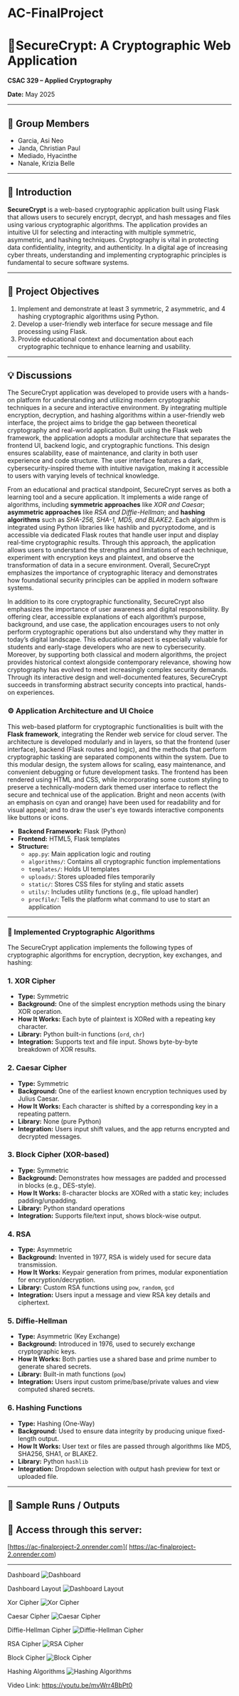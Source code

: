 # AC-FinalProject

# 🔐SecureCrypt: A Cryptographic Web Application

**CSAC 329 – Applied Cryptography**

**Date:** May 2025  

---

## 👥 Group Members

- Garcia, Asi Neo
- Janda, Christian Paul 
- Mediado, Hyacinthe 
- Nanale, Krizia Belle 

---

## 📖 Introduction

**SecureCrypt** is a web-based cryptographic application built using Flask that allows users to securely encrypt, decrypt, and hash messages and files using various cryptographic algorithms. The application provides an intuitive UI for selecting and interacting with multiple symmetric, asymmetric, and hashing techniques. Cryptography is vital in protecting data confidentiality, integrity, and authenticity. In a digital age of increasing cyber threats, understanding and implementing cryptographic principles is fundamental to secure software systems.

---

## 🎯 Project Objectives

1. Implement and demonstrate at least 3 symmetric, 2 asymmetric, and 4 hashing cryptographic algorithms using Python.
2. Develop a user-friendly web interface for secure message and file processing using Flask.
3. Provide educational context and documentation about each cryptographic technique to enhance learning and usability.

---

## 💡 Discussions

The SecureCrypt application was developed to provide users with a hands-on platform for understanding and utilizing modern cryptographic techniques in a secure and interactive environment. By integrating multiple encryption, decryption, and hashing algorithms within a user-friendly web interface, the project aims to bridge the gap between theoretical cryptography and real-world application. Built using the Flask web framework, the application adopts a modular architecture that separates the frontend UI, backend logic, and cryptographic functions. This design ensures scalability, ease of maintenance, and clarity in both user experience and code structure. The user interface features a dark, cybersecurity-inspired theme with intuitive navigation, making it accessible to users with varying levels of technical knowledge.

From an educational and practical standpoint, SecureCrypt serves as both a learning tool and a secure application. It implements a wide range of algorithms, including **symmetric approaches** like *XOR and Caesar*; **asymmetric approaches** like *RSA and Diffie-Hellman*; and **hashing algorithms** such as *SHA-256, SHA-1, MD5, and BLAKE2*. Each algorithm is integrated using Python libraries like hashlib and pycryptodome, and is accessible via dedicated Flask routes that handle user input and display real-time cryptographic results. Through this approach, the application allows users to understand the strengths and limitations of each technique, experiment with encryption keys and plaintext, and observe the transformation of data in a secure environment. Overall, SecureCrypt emphasizes the importance of cryptographic literacy and demonstrates how foundational security principles can be applied in modern software systems.

In addition to its core cryptographic functionality, SecureCrypt also emphasizes the importance of user awareness and digital responsibility. By offering clear, accessible explanations of each algorithm’s purpose, background, and use case, the application encourages users to not only perform cryptographic operations but also understand why they matter in today’s digital landscape. This educational aspect is especially valuable for students and early-stage developers who are new to cybersecurity. Moreover, by supporting both classical and modern algorithms, the project provides historical context alongside contemporary relevance, showing how cryptography has evolved to meet increasingly complex security demands. Through its interactive design and well-documented features, SecureCrypt succeeds in transforming abstract security concepts into practical, hands-on experiences.

### ⚙️ Application Architecture and UI Choice

This web-based platform for cryptographic functionalities is built with the **Flask framework**, integrating the Render web service for cloud server. The architecture is developed modularly and in layers, so that the frontend (user interface), backend (Flask routes and logic), and the methods that perform cryptographic tasking are separated components within the system. Due to this modular design, the system allows for scaling, easy maintenance, and convenient debugging or future development tasks. The frontend has been rendered using HTML and CSS, while incorporating some custom styling to preserve a technically-modern dark themed user interface to reflect the secure and technical use of the application. Bright and neon accents (with an emphasis on cyan and orange) have been used for readability and for visual appeal; and to draw the user's eye towards interactive components like buttons or icons.

- **Backend Framework:** Flask (Python)
- **Frontend:** HTML5, Flask templates
- **Structure:**
  - `app.py`: Main application logic and routing
  - `algorithms/`: Contains all cryptographic function implementations
  - `templates/`: Holds UI templates
  - `uploads/`: Stores uploaded files temporarily
  - `static/`: Stores CSS files for styling and static assets
  - `utils/`: Includes utility functions (e.g., file upload handler)
  - `procfile/`: Tells the platform what command to use to start an application

---

### 🔐 Implemented Cryptographic Algorithms

The SecureCrypt application implements the following types of cryptographic algorithms for encryption, decryption, key exchanges, and hashing:

### 1. **XOR Cipher**
- **Type:** Symmetric
- **Background:** One of the simplest encryption methods using the binary XOR operation.
- **How It Works:** Each byte of plaintext is XORed with a repeating key character.
- **Library:** Python built-in functions (`ord`, `chr`)
- **Integration:** Supports text and file input. Shows byte-by-byte breakdown of XOR results.

### 2. **Caesar Cipher**
- **Type:** Symmetric
- **Background:** One of the earliest known encryption techniques used by Julius Caesar.
- **How It Works:** Each character is shifted by a corresponding key in a repeating pattern.
- **Library:** None (pure Python)
- **Integration:** Users input shift values, and the app returns encrypted and decrypted messages.

### 3. **Block Cipher (XOR-based)**
- **Type:** Symmetric
- **Background:** Demonstrates how messages are padded and processed in blocks (e.g., DES-style).
- **How It Works:** 8-character blocks are XORed with a static key; includes padding/unpadding.
- **Library:** Python standard operations
- **Integration:** Supports file/text input, shows block-wise output.

### 4. **RSA**
- **Type:** Asymmetric
- **Background:** Invented in 1977, RSA is widely used for secure data transmission.
- **How It Works:** Keypair generation from primes, modular exponentiation for encryption/decryption.
- **Library:** Custom RSA functions using `pow`, `random`, `gcd`
- **Integration:** Users input a message and view RSA key details and ciphertext.

### 5. **Diffie-Hellman**
- **Type:** Asymmetric (Key Exchange)
- **Background:** Introduced in 1976, used to securely exchange cryptographic keys.
- **How It Works:** Both parties use a shared base and prime number to generate shared secrets.
- **Library:** Built-in math functions (`pow`)
- **Integration:** Users input custom prime/base/private values and view computed shared secrets.

### 6. **Hashing Functions**
- **Type:** Hashing (One-Way)
- **Background:** Used to ensure data integrity by producing unique fixed-length output.
- **How It Works:** User text or files are passed through algorithms like MD5, SHA256, SHA1, or BLAKE2.
- **Library:** Python `hashlib`
- **Integration:** Dropdown selection with output hash preview for text or uploaded file.

---
## 📸 Sample Runs / Outputs

## 🔗 Access through this server:
[https://ac-finalproject-2.onrender.com]( https://ac-finalproject-2.onrender.com)

---

Dashboard
![Dashboard](images/dashboard.png)

Dashboard Layout
![Dashboard Layout](images/layout_dashboard.png)

Xor Cipher
![Xor Cipher](images/xorcipher.png)

Caesar Cipher
![Caesar Cipher](images/caesarcipher.png)

Diffie-Hellman Cipher
![Diffie-Hellman Cipher](images/diffiecipher.png)

RSA Cipher
![RSA Cipher](images/rsacipher.png)

Block Cipher
![Block Cipher](images/blockcipher.png)

Hashing Algorithms
![Hashing Algorithms](images/hash.png)



Video Link:
https://youtu.be/mvWrr4BbPt0
